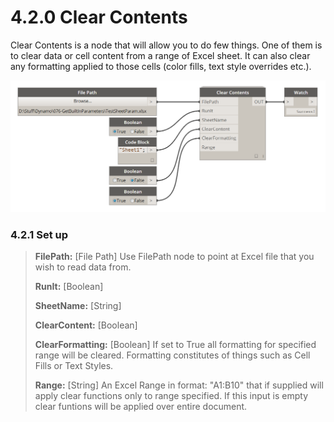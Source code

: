 # 4.2.0 Clear Contents

Clear Contents is a node that will allow you to do few things. One of them is to clear data or cell content from a range of Excel sheet. It can also clear any formatting applied to those cells (color fills, text style overrides etc.). 

![](clearContent.png)

### 4.2.1 Set up

<blockquote>
<p><b> FilePath:</b> [File Path] Use FilePath node to point at Excel file that you wish to read data from.</p>
<p><b> RunIt:</b> [Boolean]</p>
<p><b> SheetName:</b> [String]</p>
<p><b> ClearContent:</b> [Boolean]</p>
<p><b> ClearFormatting:</b> [Boolean] If set to True all formatting for specified range will be cleared. Formatting constitutes of things such as Cell Fills or Text Styles. </p> 
<p><b> Range:</b> [String] An Excel Range in format: "A1:B10" that if supplied will apply clear functions only to range specified. If this input is empty clear funtions will be applied over entire document.</p>

</blockquote>